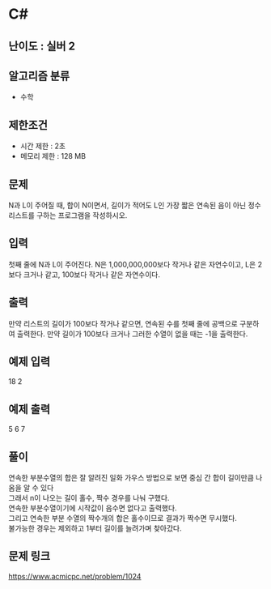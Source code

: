 # C#

## 난이도 : 실버 2

## 알고리즘 분류
  - 수학

## 제한조건
  - 시간 제한 : 2초
  - 메모리 제한 : 128 MB

## 문제
N과 L이 주어질 때, 합이 N이면서, 길이가 적어도 L인 가장 짧은 연속된 음이 아닌 정수 리스트를 구하는 프로그램을 작성하시오.<br/>

## 입력
첫째 줄에 N과 L이 주어진다. N은 1,000,000,000보다 작거나 같은 자연수이고, L은 2보다 크거나 같고, 100보다 작거나 같은 자연수이다.<br/>

## 출력
만약 리스트의 길이가 100보다 작거나 같으면, 연속된 수를 첫째 줄에 공백으로 구분하여 출력한다. 만약 길이가 100보다 크거나 그러한 수열이 없을 때는 -1을 출력한다.<br/>

## 예제 입력
18 2<br/>

## 예제 출력
5 6 7<br/>

## 풀이
연속한 부분수열의 합은 잘 알려진 일화 가우스 방법으로 보면 중심 간 합이 길이만큼 나옴을 알 수 있다<br/>
그래서 n이 나오는 길이 홀수, 짝수 경우를 나눠 구했다.<br/>
연속한 부분수열이기에 시작값이 음수면 없다고 출력했다.<br/>
그리고 연속한 부분 수열의 짝수개의 합은 홀수이므로 결과가 짝수면 무시했다.<br/>
불가능한 경우는 제외하고 1부터 길이를 늘려가며 찾아갔다.<br/>

## 문제 링크
https://www.acmicpc.net/problem/1024